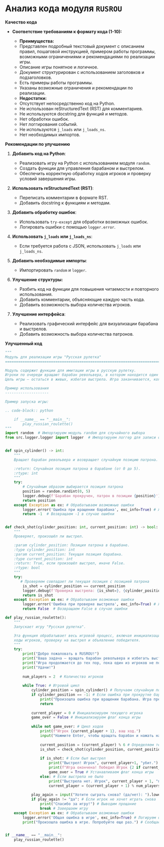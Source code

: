 # Анализ кода модуля `RUSROU`

**Качество кода**

- **Соответствие требованиям к формату кода (1-10):**

  -  **Преимущества:**
    -  Представлен подробный текстовый документ с описанием правил, пошаговой инструкцией, примером работы программы, возможными ограничениями и рекомендациями по реализации игры.
    -  Описание игры понятное и логичное.
    -  Документ структурирован с использованием заголовков и подзаголовков.
    -  Есть примеры работы программы.
    -  Указаны возможные ограничения и рекомендации по реализации.
  -  **Недостатки:**
    -  Отсутствует непосредственно код на Python.
    -  Не использован reStructuredText (RST) для комментариев.
    -  Не используются docstring для функций и методов.
    -  Нет обработки ошибок.
    -  Нет логгирования событий.
    -  Не используются `j_loads` или `j_loads_ns`.
    -  Нет необходимых импортов.

**Рекомендации по улучшению**

1.  **Добавить код на Python**:
    -  Реализовать игру на Python с использованием модуля `random`.
    -  Создать функции для управления барабаном и выстрелом.
    -  Обеспечить корректную обработку ходов игроков и проверку условий завершения игры.

2.  **Использовать reStructuredText (RST)**:
    -  Переписать комментарии в формате RST.
    -  Добавить docstring к функциям и методам.

3.  **Добавить обработку ошибок**:
    -  Использовать `try-except` для обработки возможных ошибок.
    -  Логировать ошибки с помощью `logger.error`.

4.  **Использовать `j_loads` или `j_loads_ns`**:
    -  Если требуется работа с JSON, использовать `j_loads` или `j_loads_ns`.

5.  **Добавить необходимые импорты**:
    -  Импортировать `random` и `logger`.

6. **Улучшение структуры:**
   - Разбить код на функции для повышения читаемости и повторного использования.
   - Добавить комментарии, объясняющие каждую часть кода.
   - Добавить возможность выбора количества игроков.

7.  **Улучшение интерфейса**:
    -  Реализовать графический интерфейс для визуализации барабана и выстрелов.
    -  Добавить возможность выбора количества патронов.

**Улучшенный код**

```python
"""
Модуль для реализации игры "Русская рулетка"
=========================================================================================

Модуль содержит функции для имитации игры в русскую рулетку.
Игроки по очереди вращают барабан револьвера, в котором находится один патрон.
Цель игры — остаться в живых, избегая выстрела. Игра заканчивается, когда один из игроков получает выстрел.

Пример использования
--------------------

Пример запуска игры:

.. code-block:: python

    if __name__ == "__main__":
        play_russian_roulette()
"""
import random  # Импортируем модуль random для случайного выбора
from src.logger.logger import logger  # Импортируем логгер для записи ошибок


def spin_cylinder() -> int:
    """
    Вращает барабан револьвера и возвращает случайную позицию патрона.

    :return: Случайная позиция патрона в барабане (от 0 до 5).
    :rtype: int
    """
    try:
        # Случайным образом выбирается позиция патрона
        position = random.randint(0, 5)
        logger.debug(f'Барабан прокручен, патрон в позиции {position}') # Логируем позицию патрона
        return position
    except Exception as ex: # Обрабатываем возможные ошибки
        logger.error('Ошибка при вращении барабана', exc_info=True) # Логируем ошибку
        return -1  # Возвращаем -1 в случае ошибки


def check_shot(cylinder_position: int, current_position: int) -> bool:
    """
    Проверяет, произошёл ли выстрел.

    :param cylinder_position: Позиция патрона в барабане.
    :type cylinder_position: int
    :param current_position: Текущая позиция барабана.
    :type current_position: int
    :return: True, если произошёл выстрел, иначе False.
    :rtype: bool
    """
    try:
       # Проверяем совпадает ли текущая позиция с позицией патрона
        is_shot = cylinder_position == current_position
        logger.debug(f'Проверка выстрела: {is_shot=}, {cylinder_position=}, {current_position=}') # Логируем результаты проверки
        return is_shot
    except Exception as ex: # Обрабатываем возможные ошибки
        logger.error('Ошибка при проверке выстрела', exc_info=True) # Логируем ошибку
        return False  # Возвращаем False в случае ошибки

def play_russian_roulette():
    """
    Запускает игру "Русская рулетка".

    Эта функция обрабатывает весь игровой процесс, включая инициализацию,
    ходы игроков, проверку на выстрел и объявление победителя.
    """
    try:
        print("Добро пожаловать в RUSROU!")
        print("Ваша задача — вращать барабан револьвера и избегать выстрела.")
        print("Игра продолжается до тех пор, пока один из игроков не получит выстрел.")
        print("Удачи!")
        
        num_players = 2  # Количество игроков
        
        while True: # Игровой цикл
            cylinder_position = spin_cylinder() # Получаем случайную позицию патрона
            if cylinder_position == -1: # Если ошибка при прокрутке барабана
                print("Произошла ошибка при вращении барабана. Игра прервана.")
                return
                
            current_player = 0 # Инициализируем текущего игрока
            game_over = False # Инициализируем флаг конца игры
            
            while not game_over: # Цикл ходов
                print(f"Игрок {current_player + 1}, ваш ход.")
                input("Нажмите Enter, чтобы вращать барабан и нажать на курок...") # Ожидаем нажатие Enter
                
                current_position = (current_player) % 6 # Определяем текущую позицию барабана
                is_shot = check_shot(cylinder_position, current_position) # Проверяем выстрел
                
                if is_shot: # Если был выстрел
                    print("Выстрел! Игрок", current_player+1, "убит.") # Объявляем смерть игрока
                    print(f"Игра окончена! Победил Игрок {2 if current_player == 0 else 1}.") # Объявляем победителя
                    game_over = True # Устанавливаем флаг конца игры
                else: # Если выстрела не было
                    print("Выстрела нет. Игрок", current_player + 1, "продолжает игру.") # Сообщаем о продолжении игры
                    current_player = (current_player + 1) % num_players # Переключаемся на следующего игрока
            
            play_again = input("Хотите сыграть снова? (да/нет): ").lower() # Спрашиваем о повторной игре
            if play_again != "да": # Если игрок не хочет играть снова
                print("Спасибо за игру!") # Выводим прощание
                break # Завершаем игру
    except Exception as ex: # Обрабатываем возможные ошибки
        logger.error('Общая ошибка в игре', exc_info=True) # Логируем ошибку
        print("Произошла ошибка в игре. Попробуйте еще раз.") # Сообщаем об ошибке


if __name__ == "__main__":
    play_russian_roulette()
```